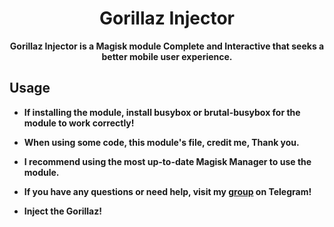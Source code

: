 <h1 align="center">Gorillaz Injector</h1>

<div align="center">

  <strong>Gorillaz Injector is a Magisk module Complete and Interactive that seeks a better mobile user experience.

</div>

## Usage
- If installing the module, install busybox or brutal-busybox for the module to work correctly!
- When using some code, this module's file, credit me, Thank you.
- I recommend using the most up-to-date Magisk Manager to use the module.
- If you have any questions or need help, visit my [group](https://t.me/haxisprojects) on Telegram!

- Inject the Gorillaz!




